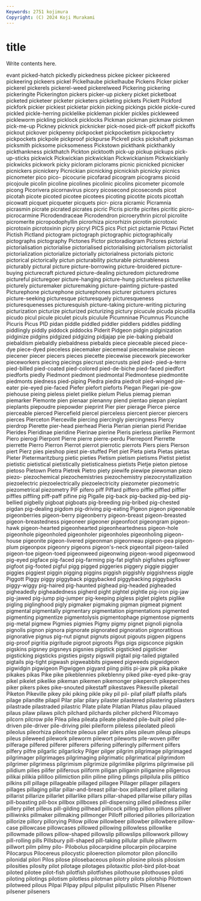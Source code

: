 ```yaml
---
Keywords: 2751 kojimura
Copyright: (C) 2024 Koji Murakami
---
```


# title

Write contents here.



evant picked-hatch pickedly pickedness pickee
pickeer pickeered pickeering pickeers pickel Pickelhaube pickelhaube Pickens Picker picker
pickerel pickerels pickerel-weed pickerelweed Pickering pickering pickeringite Pickerington pickers picker-up
pickery picket picketboat picketed picketeer picketer picketers picketing pickets Pickett
Pickford pickfork pickier pickiest pickietar pickin picking pickings pickle pickle-cured
pickled pickle-herring picklelike pickleman pickler pickles pickleweed pickleworm pickling picklock
picklocks Pickman pickman pickmaw pickmen pick-me-up Pickney picknick picknicker pick-nosed
pick-off pickoff pickoffs pickout pickover pickpenny pickpocket pickpocketism pickpocketry pickpockets
pickpole pickproof pickpurse Pickrell picks pickshaft picksman picksmith picksome picksomeness
Pickstown pickthank pickthankly pickthankness pickthatch Pickton picktooth pick-up pickup pickups
pick-up-sticks pickwick Pickwickian pickwickian Pickwickianism Pickwickianly pickwicks pickwork picky picloram
piclorams picnic picnicked picnicker picnickers picnickery Picnickian picnicking picnickish picnicky
picnics picnometer pico pico- picocurie picofarad picogram picograms picoid picojoule
picolin picoline picolines picolinic picolins picometer picomole picong Picorivera picornavirus
picory picosecond picoseconds picot picotah picote picoted picotee picotees picoting
picotite picots picottah picowatt picquet picqueter picquets picr- picra picramic
Picramnia picrasmin picrate picrated picrates picric Picris picrite picrites picritic
picro- picrocarmine Picrodendraceae Picrodendron picroerythrin picrol picrolite picromerite picropodophyllin picrorhiza
picrorhizin picrotin picrotoxic picrotoxin picrotoxinin picry picryl PICS pics Pict
pict pictarnie Pictavi Pictet Pictish Pictland pictogram pictograph pictographic pictographically
pictographs pictography Pictones Pictor pictoradiogram Pictores pictorial pictorialisation pictorialise pictorialised
pictorialising pictorialism pictorialist pictorialization pictorialize pictorially pictorialness pictorials pictoric pictorical
pictorically pictun picturability picturable picturableness picturably pictural picture picture-borrowing picture-broidered
picture-buying picturecraft pictured picture-dealing picturedom picturedrome pictureful picturegoer picture-hanging picture-hung
pictureless picturelike picturely picturemaker picturemaking picture-painting picture-pasted Picturephone picturephone picturephones
picturer picturers pictures picture-seeking picturesque picturesquely picturesqueness picturesquenesses picturesquish picture-taking
picture-writing picturing picturization picturize picturized picturizing pictury picucule picuda picudilla
picudo picul picule piculet piculs piculule Picumninae Picumnus Picunche Picuris
Picus PID pidan piddle piddled piddler piddlers piddles piddling piddlingly
piddly piddock piddocks Piderit Pidgeon pidgin pidginization pidginize pidgins pidgized
pidgizing pidjajap pie pie-baking piebald piebaldism piebaldly piebaldness piebalds piece
pieceable pieced piece-dye piece-dyed pieceless piecemaker piecemeal piecemealwise piecen piecener
piecer piecers pieces piecette piecewise piecework pieceworker pieceworkers piecing piecings
piecrust piecrusts pied pied- pied-a-terre pied-billed pied-coated pied-colored pied-de-biche pied-faced
piedfort piedforts piedly Piedmont piedmont piedmontal Piedmontese piedmontite piedmonts piedness
pied-piping Piedra piedra piedroit pied-winged pie-eater pie-eyed pie-faced Piefer piefort
pieforts Piegan Piegari pie-gow piehouse pieing pieless pielet pielike pielum
Pielus piemag pieman piemarker Piemonte pien pienaar pienanny piend pientao
piepan pieplant pieplants piepoudre piepowder pieprint Pier pier pierage Pierce
pierce pierceable pierced Piercefield piercel pierceless piercent piercer piercers pierces
Pierceton Pierceville piercing piercingly piercingness Piercy pierdrop Pierette pier-head pierhead
Pieria Pierian pierian pierid Pieridae Pierides Pieridinae pieridine Pierinae pierine
Pieris pierless pierlike Piermont Piero pierogi Pierpont Pierre pierre pierre-perdu
Pierrepont Pierrette pierrette Pierro Pierron Pierrot pierrot pierrotic pierrots Piers
piers Pierson piert Pierz pies pieshop piest pie-stuffed Piet piet
Pieta pieta Pietas pietas Pieter Pietermaritzburg pietic pieties Pietism pietism
pietisms Pietist pietist pietistic pietistical pietistically pietisticalness pietists Pietje pieton
pietose pietoso Pietown Pietra Pietrek Pietro piety piewife piewipe piewoman
piezo piezo- piezochemical piezochemistries piezochemistry piezocrystallization piezoelectric piezoelectrically piezoelectricity piezometer
piezometric piezometrical piezometry PIF pifero piff Piffard piffero piffle piffled
piffler piffles piffling piff-paff pifine pig Pigalle pig-back pig-backed pig-bed
pig-bellied pigbelly pigboat pigboats pig-breeding pig-bribed pig-chested pigdan pig-dealing pigdom
pig-driving pig-eating Pigeon pigeon pigeonable pigeonberries pigeon-berry pigeonberry pigeon-breast pigeon-breasted
pigeon-breastedness pigeoneer pigeoner pigeonfoot pigeongram pigeon-hawk pigeon-hearted pigeonhearted pigeonheartedness pigeon-hole
pigeonhole pigeonholed pigeonholer pigeonholes pigeonholing pigeon-house pigeonite pigeon-livered pigeonman pigeonneau
pigeon-pea pigeon-plum pigeonpox pigeonry pigeons pigeon's-neck pigeontail pigeon-tailed pigeon-toe pigeon-toed
pigeonweed pigeonwing pigeon-wood pigeonwood pig-eyed pigface pig-faced pig-farming pig-fat pigfish
pigfishes pigflower pigfoot pig-footed pigful pigg pigged piggeries piggery piggie
piggier piggies piggiest piggin pigging piggins piggish piggishly piggishness piggle
Piggott Piggy piggy piggyback piggybacked piggybacking piggybacks piggy-wiggy pig-haired pig-haunted
pighead pig-headed pigheaded pigheadedly pigheadedness pigherd pight pightel pightle pig-iron
pig-jaw pig-jawed pig-jump pig-jumper pig-keeping pigless piglet piglets piglike pigling
piglinghood pigly pigmaker pigmaking pigman pigmeat pigment pigmental pigmentally pigmentary
pigmentation pigmentations pigmented pigmenting pigmentize pigmentolysis pigmentophage pigmentose pigments pig-metal
pigmew Pigmies pigmies Pigmy pigmy pignet pignoli pignolia pignolis pignon
pignora pignorate pignorated pignoration pignoratitious pignorative pignus pig-nut pignut pignuts
pigout pigouts pigpen pigpens pig-proof pigritia pigritude pigroot pigroots Pigs
pigs pigsconce pigskin pigskins pigsney pigsneys pigsnies pigstick pigsticked pigsticker
pigsticking pigsticks pigsties pigsty pigswill pigtail pig-tailed pigtailed pigtails pig-tight
pigwash pigweabbits pigweed pigweeds pigwidgeon pigwidgin pigwigeon Pigwiggen pigyard piing
piitis pi-jaw pik pika pikake pikakes pikas Pike pike pikeblennies
pikeblenny piked pike-eyed pike-gray pikel pikelet pikelike pikeman pikemen pikemonger
pikeperch pikeperches piker pikers pikes pike-snouted pikestaff pikestaves Pikesville piketail
Piketon Pikeville pikey piki piking pikle piky pil pil- pilaf
pilaff pilaffs pilafs pilage pilandite pilapil Pilar pilar pilary pilaster
pilastered pilastering pilasters pilastrade pilastraded pilastric Pilate pilate Pilatian Pilatus
pilau pilaued pilaus pilaw pilaws pilch pilchard pilchards pilcher pilcherd
Pilcomayo pilcorn pilcrow pile Pilea pilea pileata pileate pileated pile-built
piled pile-driven pile-driver pile-driving pilei pileiform pileless pileolated pileoli pileolus
pileorhiza pileorhize pileous piler pilers piles pileum pileup pileups pileus
pileweed pilework pileworm pilewort pileworts pile-woven pilfer pilferage pilfered pilferer
pilferers pilfering pilferingly pilferment pilfers pilfery pilfre pilgarlic pilgarlicky Pilger
pilger pilgrim pilgrimage pilgrimaged pilgrimager pilgrimages pilgrimaging pilgrimatic pilgrimatical pilgrimdom
pilgrimer pilgrimess pilgrimism pilgrimize pilgrimlike pilgrims pilgrimwise pili pilidium pilies
pilifer piliferous piliform piligan piliganin piliganine piligerous pilikai pilikia pililloo
pilimiction pilin piline piling pilings pilipilula pilis pilitico pilkins pill
pillage pillageable pillaged pillagee Pillager pillager pillagers pillages pillaging pillar
pillar-and-breast pillar-box pillared pillaret pillaring pillarist pillarize pillarlet pillarlike pillars
pillar-shaped pillarwise pillary pillas pill-boasting pill-box pillbox pillboxes pill-dispensing pilled
pilledness piller pillery pillet pilleus pill-gilding pillhead pillicock pilling pillion
pillions pilliver pilliwinks pillmaker pillmaking pillmonger Pilloff pilloried pillories pillorization
pillorize pillory pillorying Pillow pillow pillowbeer pillowber pillowbere pillow-case pillowcase
pillowcases pillowed pillowing pillowless pillowlike pillowmade pillows pillow-shaped pillowslip pillowslips
pillowwork pillowy pill-rolling pills Pillsbury pill-shaped pill-taking pillular pillule pillworm
pillwort pilm pilmy pilo- Pilobolus pilocarpidine pilocarpin pilocarpine Pilocarpus Pilocereus
pilocystic piloerection pilomotor pilon piloncillo pilonidal pilori Pilos pilose pilosebaceous
pilosin pilosine pilosis pilosism pilosities pilosity pilot pilotage pilotages pilotaxitic
pilot-bird pilot-boat piloted pilotee pilot-fish pilotfish pilotfishes pilothouse pilothouses piloti
piloting pilotings pilotism pilotless pilotman pilotry pilots pilotship Pilottown pilotweed
pilous Pilpai Pilpay pilpul pilpulist pilpulistic Pilsen Pilsener pilsener pilseners

